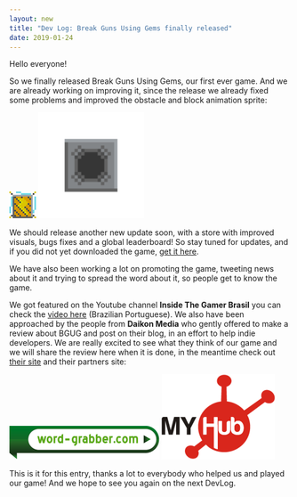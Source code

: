```yaml
---
layout: new
title: "Dev Log: Break Guns Using Gems finally released"
date: 2019-01-24
---
```


Hello everyone!

So we finally released Break Guns Using Gems, our first ever game. And we are already working on improving it, since the release we already fixed some problems and improved the obstacle and block animation sprite:

<div class="center">
  <img class="small" src="/assets/imgs/news/20190124/obstacle.gif" />
  <img style="height: 190px; width: 190px;" src="/assets/imgs/news/20190124/block.gif" />
</div>

We should release another new update soon, with a store with improved visuals, bugs fixes and a global leaderboard! So stay tuned for updates, and if you did not yet downloaded the game, [get it here](https://play.google.com/store/apps/details?id=xyz.luan.bgug).

We have also been working a lot on promoting the game, tweeting news about it and trying to spread the word about it, so people get to know the game.

We got featured on the Youtube channel __Inside The Gamer Brasil__ you can check the [video here](https://www.youtube.com/watch?v=qYssymLURBo) (Brazilian Portuguese).
We also have been approached by the people from __Daikon Media__ who gently offered to make a review about BGUG and post on their blog, in an effort to help indie developers. We are really excited to see what they think of our game and we will share the review here when it is done, in the meantime check out [their site](https://daikonmedia.com/) and their partners site:

<div class="center">
  <a target="_blank" href="https://www.word-grabber.com/"><img class="medium" src="/assets/imgs/news/20190124/WordGrabberLogo.png" /></a>
  <a target="_blank" href="https://www.myhubintranet.com/"><img class="medium" src="/assets/imgs/news/20190124/MyHubIntranetLogo.png" /></a>
</div>

This is it for this entry, thanks a lot to everybody who helped us and played our game! And we hope to see you again on the next DevLog.
